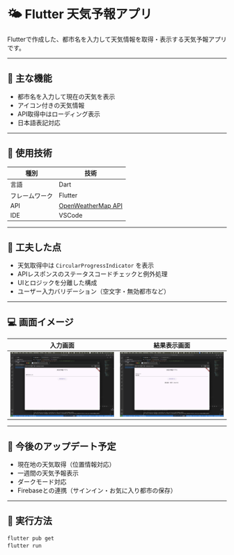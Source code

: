 # 🌤️ Flutter 天気予報アプリ

Flutterで作成した、都市名を入力して天気情報を取得・表示する天気予報アプリです。

---

## 📱 主な機能

- 都市名を入力して現在の天気を表示
- アイコン付きの天気情報
- API取得中はローディング表示
- 日本語表記対応

---

## 🔧 使用技術

| 種別 | 技術 |
|------|------|
| 言語 | Dart |
| フレームワーク | Flutter |
| API | [OpenWeatherMap API](https://openweathermap.org/api) |
| IDE | VSCode |

---

## 🧠 工夫した点

- 天気取得中は `CircularProgressIndicator` を表示
- APIレスポンスのステータスコードチェックと例外処理
- UIとロジックを分離した構成
- ユーザー入力バリデーション（空文字・無効都市など）

---

## 💻 画面イメージ

| 入力画面 | 結果表示画面 |
|----------|--------------|
| ![入力](screenshots/input.png) | ![結果](screenshots/result.png) |


---

## 🚀 今後のアップデート予定

- 現在地の天気取得（位置情報対応）
- 一週間の天気予報表示
- ダークモード対応
- Firebaseとの連携（サインイン・お気に入り都市の保存）

---

## 🏁 実行方法

```bash
flutter pub get
flutter run
